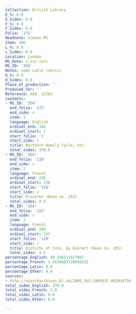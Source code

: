 ```yaml
---
Collection: British Library
E_%: 0.0
E_Sides: 0.0
F_%: 0.0
F_Sides: 0.0
Folia: '172'
Headnote: Simeon MS
Item: 346
L_%: 0.0
L_Sides: 0.0
Location: London
MS_Date: s.xiv (ex)
MS_ID: '354'
Notes: some Latin rubrics
O_%: 0.0
O_Sides: 0.0
Place_of_production: ''
Produced_for: ''
Reference: Add. 22283
contents:
- MS_ID: '354'
  end_folio: '172'
  end_side: v
  item: 1
  language: English
  ordinal_end: 344
  ordinal_start: 1
  start_folio: '1'
  start_side: r
  title: Northern Homily Cycle, etc.
  total_sides: 339.0
- MS_ID: '354'
  end_folio: '118'
  end_side: v
  item: 2
  language: French
  ordinal_end: 236
  ordinal_start: 236
  start_folio: '118'
  start_side: v
  title: Proverbs (Dean no. 252)
  total_sides: 0.5
- MS_ID: '354'
  end_folio: '123'
  end_side: r
  item: 3
  language: French
  ordinal_end: 245
  ordinal_start: 237
  start_folio: '119'
  start_side: r
  title: Distichs of Cato, by Everart (Dean no. 255)
  total_sides: 4.5
percentage_English: 98.546511627907
percentage_French: 1.4534883720930232
percentage_Latin: 0.0
percentage_Other: 0.0
sources:
- http://searcharchives.bl.uk/IAMS_VU2:IAMS032-002034756
total_sides_English: 339.0
total_sides_French: 5.0
total_sides_Latin: 0.0
total_sides_Other: 0.0

---
```

